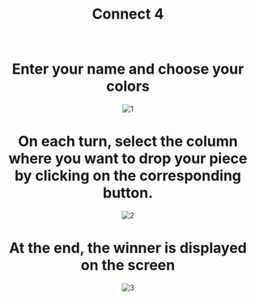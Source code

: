 <div align="center">

# Connect 4

<br/>
  
# Enter your name and choose your colors
  
![1](https://user-images.githubusercontent.com/120946916/234657433-0b44490c-ec58-4c79-95dc-43b7e4121436.png)
  
# On each turn, select the column where you want to drop your piece by clicking on the corresponding button.
  
![2](https://user-images.githubusercontent.com/120946916/234660755-5de422a4-78eb-4844-be43-d8606bbc666e.png)

# At the end, the winner is displayed on the screen

![3](https://user-images.githubusercontent.com/120946916/234660837-9915c297-9e65-4911-a8e2-cb0c14ebd163.png)

</div>

